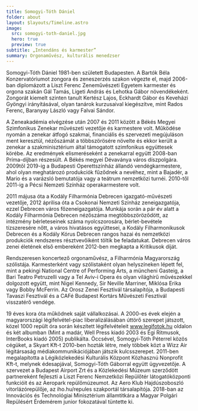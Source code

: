 ```yaml
---
title: Somogyi-Tóth Dániel
folder: about
layout: $layouts/Timeline.astro
image:
  src: somogyi-toth-daniel.jpg
  hero: true
  preview: true
subtitle: „Intendáns és karmester”
summary: Orgonaművész, kulturális menedzser
---
```

Somogyi-Tóth Dániel 1981-ben született Budapesten. A Bartók Béla Konzervatóriumot zongora és zeneszerzés szakon végezte el, majd 2006-ban diplomázott a Liszt Ferenc Zeneművészeti Egyetem karmester és orgona szakán Gál Tamás, Ligeti András és Lehotka Gábor növendékeként. Zongorát kiemelt szinten tanult Kertész Lajos, Eckhardt Gábor és Keveházi Gyöngyi irányításával, olyan tanárok kurzusaival kiegészítve, mint Rados Ferenc, Baranyay László vagy Falvai Sándor.

A Zeneakadémia elvégzése után 2007 és 2011 között a Békés Megyei Szimfonikus Zenekar művészeti vezetője és karmestere volt. Működése nyomán a zenekar átfogó szakmai, financiális és szervezeti megújuláson ment keresztül, nézőszámát a többszörösére növelte és ekkor került a zenekar a szakminisztérium által támogatott szimfonikus együttesek körébe. Az eredmények elismeréseként a zenekarral együtt 2008-ban Príma-díjban részesült. A Békés megyei Dévaványa város díszpolgára. 2009től 2019-ig a Budapesti Operettszínház állandó vendégkarmestere, ahol olyan meghatározó produkciók fűződnek a nevéhez, mint a Bajadér, a Mario és a varázsló bemutatója vagy a teátrum nemzetközi turnéi. 2010-től 2011-ig a Pécsi Nemzeti Színház operakarmestere volt.

2011 májusa óta a Kodály Filharmónia Debrecen igazgató-művészeti vezetője, 2012 áprilisa óta a Csokonai Nemzeti Színház zeneigazgatója, ezzel Debrecen város főzeneigazgatója. Munkája során a pár év alatt a Kodály Filharmónia Debrecen nézőszáma megtöbbszöröződött, az intézmény bérleteseinek száma nyolcszorosára, bérlet-bevétele tízszeresére nőtt, a város hivatásos együttesei, a Kodály Filharmonikusok Debrecen és a Kodály Kórus Debrecen rangos hazai és nemzetközi produkciók rendszeres résztvevőiként töltik be feladatukat. Debrecen város zenei életének első embereként 2012-ben megkapta a Kritikusok díját.

Rendszeresen koncertező orgonaművész, a Filharmónia Magyarország szólistája. Karmesterként vagy szólistaként olyan helyszíneken lépett fel, mint a pekingi National Centre of Performing Arts, a müncheni Gasteig, a Bari Teatro Petruzelli vagy a Tel Aviv-i Opera és olyan világhírű művészekkel dolgozott együtt, mint Nigel Kennedy, Sir Neville Marriner, Miklósa Erika vagy Bobby McFerrin. Az Orosz Zenei Fesztivál társalapítója, a Budapesti Tavaszi Fesztivál és a CAFé Budapest Kortárs Művészeti Fesztivál visszatérő vendége.

19 éves kora óta működnek saját vállalkozásai. A 2000-es évek elején a magyarországi légifelvétel-piac liberalizálásában úttörő szerepet játszott, közel 1000 repült óra során készített légifelvételeit www.legifotok.hu oldalon és két albumban (Mint a madár, Well Press kiadó 2003 és Égi Ritmusok, InterBooks kiadó 2005) publikálta. Öccsével, Somogyi-Tóth Péterrel közös cégüket, a Skyart Kft-t 2010-ben hozták létre, mely többek közt a Wizz Air légitársaság médiakommunikációjában játszik kulcsszerepet. 2011-ben megalapította a Légiközlekedési Kulturális Központ Közhasznú Nonprofit Kft-t, melynek édesapjával, Somogyi-Tóth Gáborral együtt ügyvezetője. A szervezet a Budapest Airport Zrt és a Közlekedési Múzeum szerződött partnereként fejleszti a Liszt Ferenc Nemzetközi Repülőtér látogatóközponti funkcióit és az Aeropark repülőmúzeumot. Az Aero Klub Hajdúszoboszló vitorlázórepülője, az iho.hu/repules szakportál társalapítója. 2018-ban az Innovációs és Technológiai Minisztérium államtitkára a Magyar Polgári Repülésért Érdemérem junior fokozatával tüntette ki.